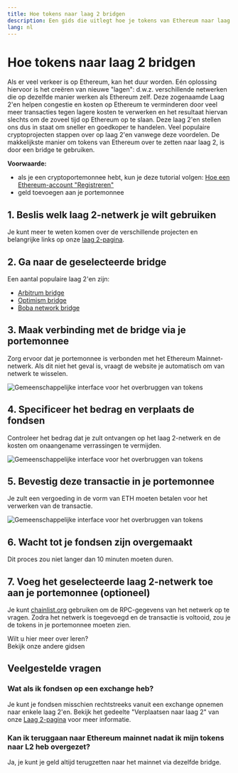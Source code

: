 ```yaml
---
title: Hoe tokens naar laag 2 bridgen
description: Een gids die uitlegt hoe je tokens van Ethereum naar laag 2 kunt overzetten met behulp van een bridge.
lang: nl
---
```


# Hoe tokens naar laag 2 bridgen

Als er veel verkeer is op Ethereum, kan het duur worden. Eén oplossing hiervoor is het creëren van nieuwe "lagen": d.w.z. verschillende netwerken die op dezelfde manier werken als Ethereum zelf. Deze zogenaamde Laag 2'en helpen congestie en kosten op Ethereum te verminderen door veel meer transacties tegen lagere kosten te verwerken en het resultaat hiervan slechts om de zoveel tijd op Ethereum op te slaan. Deze laag 2'en stellen ons dus in staat om sneller en goedkoper te handelen. Veel populaire cryptoprojecten stappen over op laag 2'en vanwege deze voordelen. De makkelijkste manier om tokens van Ethereum over te zetten naar laag 2, is door een bridge te gebruiken.

**Voorwaarde:**

- als je een cryptoportemonnee hebt, kun je deze tutorial volgen: [Hoe een Ethereum-account "Registreren"](/guides/how-to-create-an-ethereum-account/)
- geld toevoegen aan je portemonnee

## 1. Beslis welk laag 2-netwerk je wilt gebruiken

Je kunt meer te weten komen over de verschillende projecten en belangrijke links op onze [laag 2-pagina](/layer-2/).

## 2. Ga naar de geselecteerde bridge

Een aantal populaire laag 2'en zijn:

- [Arbitrum bridge](https://bridge.arbitrum.io/?l2ChainId=42161)
- [Optimism bridge](https://app.optimism.io/bridge/deposit)
- [Boba network bridge](https://gateway.boba.network/)

## 3. Maak verbinding met de bridge via je portemonnee

Zorg ervoor dat je portemonnee is verbonden met het Ethereum Mainnet-netwerk. Als dit niet het geval is, vraagt de website je automatisch om van netwerk te wisselen.

![Gemeenschappelijke interface voor het overbruggen van tokens](./bridge1.png)

## 4. Specificeer het bedrag en verplaats de fondsen

Controleer het bedrag dat je zult ontvangen op het laag 2-netwerk en de kosten om onaangename verrassingen te vermijden.

![Gemeenschappelijke interface voor het overbruggen van tokens](./bridge2.png)

## 5. Bevestig deze transactie in je portemonnee

Je zult een vergoeding in de vorm van ETH moeten betalen voor het verwerken van de transactie.

![Gemeenschappelijke interface voor het overbruggen van tokens](./bridge3.png)

## 6. Wacht tot je fondsen zijn overgemaakt

Dit proces zou niet langer dan 10 minuten moeten duren.

## 7. Voeg het geselecteerde laag 2-netwerk toe aan je portemonnee (optioneel)

Je kunt [chainlist.org](http://chainlist.org) gebruiken om de RPC-gegevens van het netwerk op te vragen. Zodra het netwerk is toegevoegd en de transactie is voltooid, zou je de tokens in je portemonnee moeten zien.
<br />

<Alert variant="update">
<AlertEmoji text=":eyes:"/>
<AlertContent className="justify-between flex-row items-center">
  <div>Wilt u hier meer over leren?</div>
  <ButtonLink href="/guides/">
    Bekijk onze andere gidsen
  </ButtonLink>
</AlertContent>
</Alert>

## Veelgestelde vragen

### Wat als ik fondsen op een exchange heb?

Je kunt je fondsen misschien rechtstreeks vanuit een exchange opnemen naar enkele laag 2'en. Bekijk het gedeelte "Verplaatsen naar laag 2" van onze [Laag 2-pagina](/layer-2/) voor meer informatie.

### Kan ik teruggaan naar Ethereum mainnet nadat ik mijn tokens naar L2 heb overgezet?

Ja, je kunt je geld altijd terugzetten naar het mainnet via dezelfde bridge.
